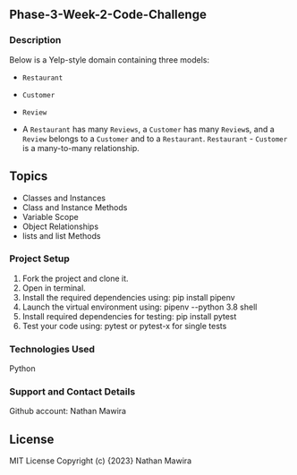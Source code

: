 ## Phase-3-Week-2-Code-Challenge

### Description
Below is a Yelp-style domain containing three models:
- `Restaurant`
- `Customer`
- `Review`
  
- A `Restaurant` has many `Reviews`, a `Customer` has many `Review`s, and a `Review` belongs to a `Customer` and to a `Restaurant`.
`Restaurant` - `Customer` is a many-to-many relationship.

## Topics
- Classes and Instances
- Class and Instance Methods
- Variable Scope
- Object Relationships
- lists and list Methods

### Project Setup
 1. Fork the project and clone it.
 2. Open in terminal.
 3. Install the required dependencies using: pip install pipenv
 4. Launch the virtual environment using: pipenv --python 3.8 shell
 5. Install required dependencies for testing: pip install pytest
 6. Test your code using: pytest or pytest-x for single tests

### Technologies Used
Python

### Support and Contact Details
Github account: Nathan Mawira

## License
MIT License Copyright (c) {2023} Nathan Mawira
